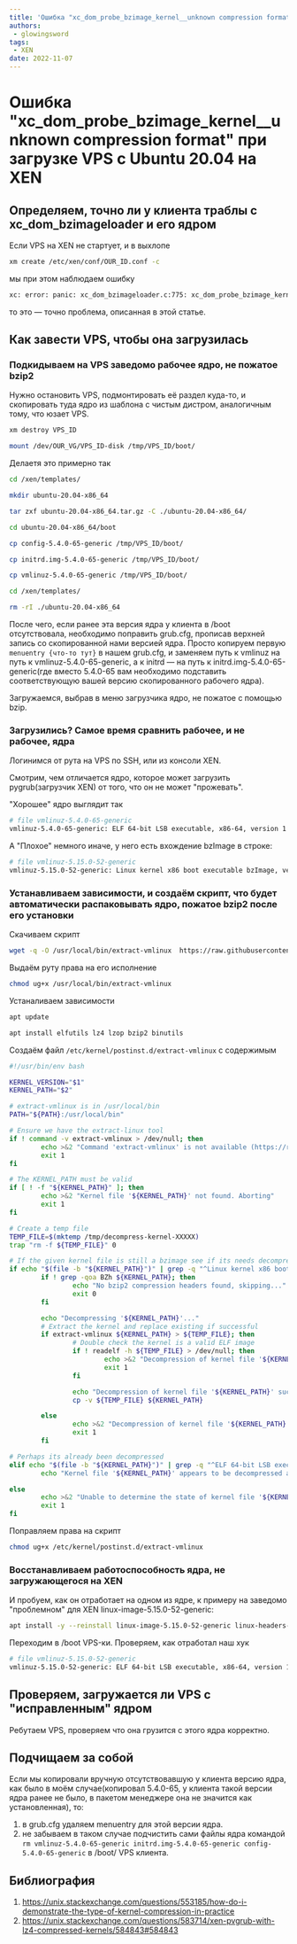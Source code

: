 ```yaml
---
title: 'Ошибка "xc_dom_probe_bzimage_kernel__unknown compression format" при загрузке VPS с Ubuntu 20.04 на XEN'
authors: 
 - glowingsword
tags:
 - XEN
date: 2022-11-07
---
```



# Ошибка "xc_dom_probe_bzimage_kernel__unknown compression format" при загрузке VPS с Ubuntu 20.04 на XEN

## Определяем, точно ли у клиента траблы с xc_dom_bzimageloader и его ядром

Если VPS на XEN не стартует, и в выхлопе 

```bash
xm create /etc/xen/conf/OUR_ID.conf -c 
```

мы при этом наблюдаем ошибку

```bash
xc: error: panic: xc_dom_bzimageloader.c:775: xc_dom_probe_bzimage_kernel: unknown compression format: Invalid kernel
```

то это — точно проблема, описанная в этой статье.

## Как завести VPS, чтобы она загрузилась

### Подкидываем на VPS заведомо рабочее ядро, не пожатое bzip2

Нужно остановить VPS, подмонтировать её раздел куда-то, и скопировать туда ядро из шаблона с чистым дистром, аналогичным тому, что юзает VPS.

```bash
xm destroy VPS_ID
```
```bash
mount /dev/OUR_VG/VPS_ID-disk /tmp/VPS_ID/boot/
```

Делаетя это примерно так

```bash
cd /xen/templates/
```
```bash
mkdir ubuntu-20.04-x86_64
```
```bash
tar zxf ubuntu-20.04-x86_64.tar.gz -C ./ubuntu-20.04-x86_64/
```
```bash
cd ubuntu-20.04-x86_64/boot
```
```bash
cp config-5.4.0-65-generic /tmp/VPS_ID/boot/
```
```bash
cp initrd.img-5.4.0-65-generic /tmp/VPS_ID/boot/
```
```bash
cp vmlinuz-5.4.0-65-generic /tmp/VPS_ID/boot/
```
```bash
cd /xen/templates/
```
```bash
rm -rI ./ubuntu-20.04-x86_64
```

После чего, если ранее эта версия ядра у клиента в /boot отсутствовала, необходимо поправить grub.cfg, прописав верхней запись со скопированной нами версией ядра. Просто копируем первую ```menuentry {что-то тут}``` в нашем grub.cfg, и заменяем путь к vmlinuz на путь к vmlinuz-5.4.0-65-generic, а к initrd — на путь к initrd.img-5.4.0-65-generic(где вместо 5.4.0-65 вам необходимо подставить соответствующую вашей версию скопированного рабочего ядра). 

Загружаемся, выбрав в меню загрузчика ядро, не пожатое с помощью bzip.

### Загрузились? Самое время сравнить рабочее, и не рабочее, ядра

Логинимся от рута на VPS по SSH, или из консоли XEN.

Смотрим, чем отличается ядро, которое может загрузить pygrub(загрузчик XEN) от того, что он не может "прожевать".

"Хорошее" ядро выглядит так

```bash
# file vmlinuz-5.4.0-65-generic
vmlinuz-5.4.0-65-generic: ELF 64-bit LSB executable, x86-64, version 1 (SYSV), statically linked, BuildID[sha1]=9600f316a53a0f54278885e8d9710538ec5f6a08, stripped
```

А "Плохое" немного иначе, у него есть вхождение bzImage в строке:

```bash
# file vmlinuz-5.15.0-52-generic
vmlinuz-5.15.0-52-generic: Linux kernel x86 boot executable bzImage, version 5.15.0-52-generic (buildd@lcy02-amd64-032) #58-Ubuntu SMP Thu Oct 13 08:03:55 UTC 2022, RO-rootFS, swap_dev 0XA, Normal VGA
```

### Устанавливаем зависимости, и  создаём скрипт, что будет автоматически распаковывать ядро, пожатое bzip2 после его установки

Скачиваем скрипт

```bash
wget -q -O /usr/local/bin/extract-vmlinux  https://raw.githubusercontent.com/torvalds/linux/master/scripts/extract-vmlinux
```
Выдаём руту права на его исполнение

```bash
chmod ug+x /usr/local/bin/extract-vmlinux
```

Устаналиваем зависимости

```bash
apt update
```
```bash
apt install elfutils lz4 lzop bzip2 binutils
```

Создаём файл ```/etc/kernel/postinst.d/extract-vmlinux``` с содержимым 

```bash
#!/usr/bin/env bash

KERNEL_VERSION="$1"
KERNEL_PATH="$2"

# extract-vmlinux is in /usr/local/bin
PATH="${PATH}:/usr/local/bin"

# Ensure we have the extract-linux tool
if ! command -v extract-vmlinux > /dev/null; then
        echo >&2 "Command 'extract-vmlinux' is not available (https://raw.githubusercontent.com/torvalds/linux/master/scripts/extract-vmlinux),  Aborting"
        exit 1
fi

# The KERNEL_PATH must be valid
if [ ! -f "${KERNEL_PATH}" ]; then
        echo >&2 "Kernel file '${KERNEL_PATH}' not found. Aborting"
        exit 1
fi

# Create a temp file
TEMP_FILE=$(mktemp /tmp/decompress-kernel-XXXXX)
trap "rm -f ${TEMP_FILE}" 0

# If the given kernel file is still a bzimage see if its needs decompression
if echo "$(file -b "${KERNEL_PATH}")" | grep -q "^Linux kernel x86 boot executable bzImage"; then
        if ! grep -qoa BZh ${KERNEL_PATH}; then
                echo "No bzip2 compression headers found, skipping..."
                exit 0
        fi

        echo "Decompressing '${KERNEL_PATH}'..."
        # Extract the kernel and replace existing if successful
        if extract-vmlinux ${KERNEL_PATH} > ${TEMP_FILE}; then
                # Double check the kernel is a valid ELF image
                if ! readelf -h ${TEMP_FILE} > /dev/null; then
                        echo >&2 "Decompression of kernel file '${KERNEL_PATH}' failed!, not a valid ELF image"
                        exit 1
                fi

                echo "Decompression of kernel file '${KERNEL_PATH}' successful"
                cp -v ${TEMP_FILE} ${KERNEL_PATH}

        else
                echo >&2 "Decompression of kernel file '${KERNEL_PATH}' failed!"
                exit 1
        fi

# Perhaps its already been decompressed
elif echo "$(file -b "${KERNEL_PATH}")" | grep -q "^ELF 64-bit LSB executable"; then
        echo "Kernel file '${KERNEL_PATH}' appears to be decompressed already. skipping"

else
        echo >&2 "Unable to determine the state of kernel file '${KERNEL_PATH}'"
        exit 1
fi
```

Поправляем права на скрипт

```bash
chmod ug+x /etc/kernel/postinst.d/extract-vmlinux
```

### Восстанавливаем работоспособность  ядра, не загружающегося на XEN

И пробуем, как он отработает на одном из ядре, к примеру на заведомо "проблемном" для XEN linux-image-5.15.0-52-generic:

```bash
apt install -y --reinstall linux-image-5.15.0-52-generic linux-headers-5.15.0-52-generic
```

Переходим в /boot VPS-ки. Проверяем, как отработал наш хук

```bash
# file vmlinuz-5.15.0-52-generic
vmlinuz-5.15.0-52-generic: ELF 64-bit LSB executable, x86-64, version 1 (SYSV), statically linked, BuildID[sha1]=28a29b8480e5f760cc6ca2f7d53398fa4d3836d7, stripped
```

## Проверяем, загружается ли VPS с "исправленным" ядром

Ребутаем VPS, проверяем что она грузится с этого ядра корректно.

## Подчищаем за собой

Если мы копировали вручную отсутствовавшую у клиента версию ядра, как было в моём случае(копировал 5.4.0-65, у клиента такой версии ядра ранее не было, в пакетом менеджере она не значится как установленная), то:
1. в grub.cfg удаляем menuentry для этой версии ядра.
2. не забываем в таком случае подчистить сами файлы ядра командой ```rm vmlinuz-5.4.0-65-generic initrd.img-5.4.0-65-generic config-5.4.0-65-generic``` в /boot/ VPS клиента.

## Библиография
1. https://unix.stackexchange.com/questions/553185/how-do-i-demonstrate-the-type-of-kernel-compression-in-practice
2. https://unix.stackexchange.com/questions/583714/xen-pvgrub-with-lz4-compressed-kernels/584843#584843